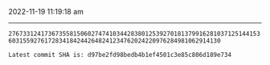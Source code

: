 2022-11-19 11:19:18 am

---

`276733124173673558150602747410344283801253927018137991628103712514415360315592761728341842442648241234762024220976284981062914130`

`Latest commit SHA is: d97be2fd98bedb4b1ef4501c3e85c806d189e734 `
